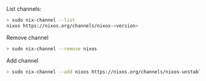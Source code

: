 List channels:
```bash
> sudo nix-channel --list
nixos https://nixos.org/channels/nixos-<version>
```

Remove channel
```bash
> sudo nix-channel --remove nixos
```

Add channel
```bash
> sudo nix-channel --add nixos https://nixos.org/channels/nixos-unstable
```
